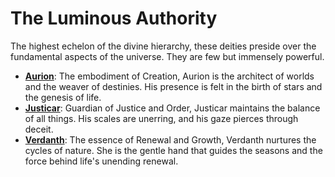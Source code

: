 # **The Luminous Authority**
The highest echelon of the divine hierarchy, these deities preside over the fundamental aspects of the universe. They are few but immensely powerful.

- [**Aurion**](../Aurion.md): The embodiment of Creation, Aurion is the architect of worlds and the weaver of destinies. His presence is felt in the birth of stars and the genesis of life.
- [**Justicar**](../Justicar.md): Guardian of Justice and Order, Justicar maintains the balance of all things. His scales are unerring, and his gaze pierces through deceit.
- [**Verdanth**](../Verdanth.md): The essence of Renewal and Growth, Verdanth nurtures the cycles of nature. She is the gentle hand that guides the seasons and the force behind life's unending renewal.
